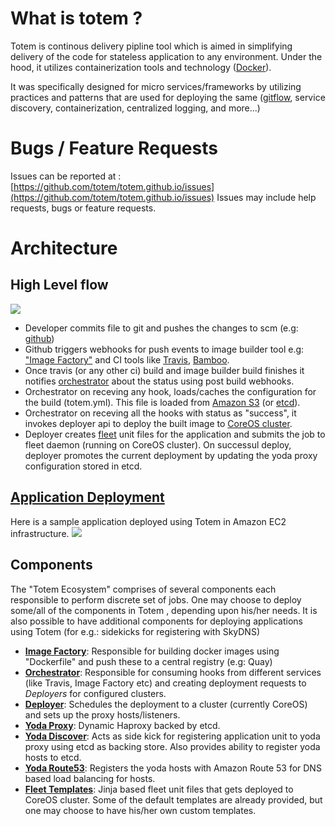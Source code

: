 # What is totem ?
Totem is continous delivery pipline tool which is aimed in simplifying delivery of the code for stateless application to any environment. Under the hood, it utilizes containerization tools and technology ([Docker](https://www.docker.com)).

It was specifically designed for micro services/frameworks by utilizing practices and patterns that are used for deploying the same ([gitflow](http://jeffkreeftmeijer.com/2010/why-arent-you-using-git-flow/), service discovery, containerization, centralized logging, and more...)

# Bugs / Feature Requests
Issues can be reported at :
[https://github.com/totem/totem.github.io/issues](https://github.com/totem/totem.github.io/issues)
Issues may include help requests, bugs or feature requests. 

# Architecture
## High Level flow
![](http://www.gliffy.com/go/publish/image/7041599/L.png)
* Developer commits file to git and pushes the changes to scm (e.g: [github](https://github.com/))
* Github triggers webhooks for push events to image builder tool e.g: ["Image Factory"](https://github.com/totem/docker-image-factory) and CI tools like [Travis](https://travis-ci.org), [Bamboo](https://www.atlassian.com/software/bamboo).
* Once travis  (or any other ci) build  and image builder build finishes it notifies [orchestrator](https://github.com/totem/cluster-orchestrator) about the status using post build webhooks.
* Orchestrator on receving any hook, loads/caches the configuration for the build (totem.yml). This file is loaded from [Amazon S3](http://aws.amazon.com/s3/) (or [etcd](https://coreos.com/using-coreos/etcd/)).
* Orchestrator on receving all the hooks with status as "success", it invokes deployer api to deploy the built image to [CoreOS cluster](https://coreos.com/).
* Deployer creates [fleet](https://coreos.com/using-coreos/clustering) unit files for the application and submits the job to fleet daemon (running on CoreOS cluster). On successul deploy, deployer promotes the current deployment by updating the yoda proxy configuration stored in etcd.

## [Application Deployment](deployment.md)
Here is a sample application deployed using Totem in Amazon EC2 infrastructure.
![](http://www.gliffy.com/go/publish/image/7051027/L.png)

## Components
The "Totem Ecosystem" comprises of several components each responsible to perform discrete set of jobs. One may choose to deploy some/all of the components in Totem , depending upon his/her needs. It is also possible to have
additional components for deploying applications using Totem (for e.g.: sidekicks for registering with SkyDNS)

* [**Image Factory**](https://github.com/totem/docker-image-factory): Responsible for building docker images using "Dockerfile" and push these to a central registry
  (e.g: Quay)
* [**Orchestrator**](https://github.com/totem/cluster-orchestrator): Responsible for consuming hooks from different services (like Travis, Image Factory etc) and creating deployment requests to *Deployers* for configured clusters.
* [**Deployer**](https://github.com/totem/cluster-deployer): Schedules the deployment to a cluster (currently CoreOS) and sets up the proxy hosts/listeners.
* [**Yoda Proxy**](https://github.com/totem/yoda-proxy): Dynamic Haproxy backed by etcd.
* [**Yoda Discover**](https://github.com/totem/yoda-discover): Acts as side kick for registering application unit to yoda proxy using etcd as backing store.
  Also provides ability to register yoda hosts to etcd.
* [**Yoda Route53**](https://github.com/totem/yoda-discover): Registers the yoda hosts with Amazon Route 53 for DNS based load balancing for hosts.
* [**Fleet Templates**](https://github.com/totem/fleet-templates): Jinja based fleet unit files that gets deployed to CoreOS cluster. Some of the default templates are already provided, but one may choose to have his/her own custom templates.

